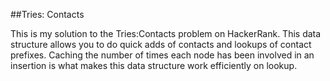 ##Tries: Contacts

This is my solution to the Tries:Contacts problem on HackerRank. This data structure allows you to do quick adds of contacts and lookups of contact prefixes. Caching the number of times each node has been involved in an insertion is what makes this data structure work efficiently on lookup.
